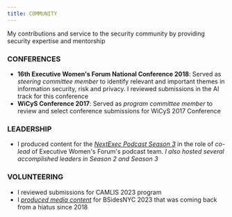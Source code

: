 ```yaml
---
title: COMMUNITY
---
```

My contributions and service to the security community by providing security expertise and mentorship

### CONFERENCES
- **16th Executive Women's Forum National Conference 2018**: Served as *steering committee member* to identify relevant and important themes in information security, risk and privacy. I reviewed submissions in the AI track for this conference
- **WiCyS Conference 2017**: Served as *program committee member* to review and select conference submissions for WiCyS 2017 Conference

### LEADERSHIP
- I produced content for the *[NextExec Podcast Season 3](https://nextexec.buzzsprout.com/)* in the role of *co-lead* of Executive Women's Forum's podcast team. *I also hosted several accomplished leaders in Season 2 and Season 3*

### VOLUNTEERING
- I reviewed submissions for CAMLIS 2023 program
- I *[produced media content](images/BSidesNYC_volunteering.png)* for BSidesNYC 2023 that was coming back from a hiatus since 2018
